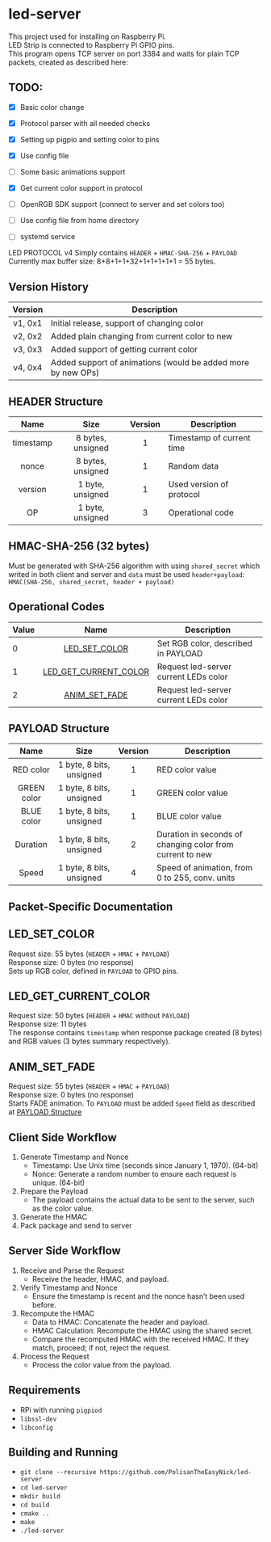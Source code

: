 # led-server

This project used for installing on Raspberry Pi.  
LED Strip is connected to Raspberry Pi GPIO pins.  
This program opens TCP server on port 3384 and waits for plain TCP packets, created as described here:

## TODO:
- [x] Basic color change
- [x] Protocol parser with all needed checks
- [x] Setting up pigpio and setting color to pins
- [x] Use config file
- [ ] Some basic animations support  
- [x] Get current color support in protocol
- [ ] OpenRGB SDK support (connect to server and set colors too)
- [ ] Use config file from home directory
- [ ] systemd service



LED PROTOCOL v4
Simply contains `HEADER` + `HMAC-SHA-256` + `PAYLOAD`  
Currently max buffer size: 8+8+1+1+32+1+1+1+1+1 = 55 bytes.

## Version History
| Version | Description                                                  |
| :-----: | ------------------------------------------------------------ |
| v1, 0x1 | Initial release, support of changing color                   |
| v2, 0x2 | Added plain changing from current color to new               |
| v3, 0x3 | Added support of getting current color                       |
| v4, 0x4 | Added support of animations (would be added more by new OPs) |



## HEADER Structure
| Name      | Size              | Version | Description              |
| :-------: | :---------------: | :-----: | ------------------------ |
| timestamp | 8 bytes, unsigned |    1    |Timestamp of current time |
| nonce     | 8 bytes, unsigned |    1    |Random data               |
| version   | 1 byte, unsigned  |    1    |Used version of protocol  |
| OP        | 1 byte, unsigned  |    3    |Operational code          |


## HMAC-SHA-256 (32 bytes)
Must be generated with SHA-256 algorithm with using `shared_secret` which writed in both client and server and `data` must be used `header+payload`:
`HMAC(SHA-256, shared_secret, header + payload)`

## Operational Codes
| Value | Name                                            | Description                           |
| :---- | :---------------------------------------------: | ------------------------------------- |
| 0     | [LED_SET_COLOR](#led_set_color)                 | Set RGB color, described in PAYLOAD   |
| 1     | [LED_GET_CURRENT_COLOR](#led_get_current_color) | Request led-server current LEDs color |
| 2     | [ANIM_SET_FADE](#anim_set_fade) | Request led-server current LEDs color |


## PAYLOAD Structure
| Name        | Size                      | Version | Description                                               |
| :---------: | :-----------------------: | :-----: |---------------------------------------------------------- |
| RED color   | 1 byte, 8 bits, unsigned  |    1    | RED color value                                           |
| GREEN color | 1 byte, 8 bits, unsigned  |    1    | GREEN color value                                         |
| BLUE color  | 1 byte, 8 bits, unsigned  |    1    | BLUE color value                                          |
| Duration    | 1 byte, 8 bits, unsigned  |    2    | Duration in seconds of changing color from current to new |
| Speed       | 1 byte, 8 bits, unsigned  |    4    | Speed of animation, from 0 to 255, conv. units            |

## Packet-Specific Documentation

## LED_SET_COLOR
Request size: 55 bytes (`HEADER` + `HMAC` + `PAYLOAD`)  
Response size: 0 bytes (no response)  
Sets up RGB color, defined in `PAYLOAD` to GPIO pins.

## LED_GET_CURRENT_COLOR
Request size: 50 bytes (`HEADER` + `HMAC` without `PAYLOAD`)  
Response size: 11 bytes  
The response contains `timestamp` when response package created (8 bytes) and RGB values (3 bytes summary respectively).  

## ANIM_SET_FADE
Request size: 55 bytes (`HEADER` + `HMAC` + `PAYLOAD`)  
Response size: 0 bytes (no response)  
Starts FADE animation. To `PAYLOAD` must be added `Speed` field as described at [PAYLOAD Structure](#payload-structure)


## Client Side Workflow
1. Generate Timestamp and Nonce  
    * Timestamp: Use Unix time (seconds since January 1, 1970). (64-bit)  
    * Nonce: Generate a random number to ensure each request is unique. (64-bit)
2. Prepare the Payload
    * The payload contains the actual data to be sent to the server, such as the color value.
3. Generate the HMAC
4. Pack package and send to server

## Server Side Workflow
1. Receive and Parse the Request
   * Receive the header, HMAC, and payload.
2. Verify Timestamp and Nonce
   * Ensure the timestamp is recent and the nonce hasn’t been used before.
3. Recompute the HMAC
   * Data to HMAC: Concatenate the header and payload.
   * HMAC Calculation: Recompute the HMAC using the shared secret.
   * Compare the recomputed HMAC with the received HMAC. If they match, proceed; if not, reject the request.
4. Process the Request
   * Process the color value from the payload.

## Requirements
* RPi with running `pigpiod`
* `libssl-dev`
* `libconfig`
  
## Building and Running
* `git clone --recursive https://github.com/PolisanTheEasyNick/led-server`
* `cd led-server`
* `mkdir build`
* `cd build`
* `cmake ..`
* `make`
* `./led-server`
